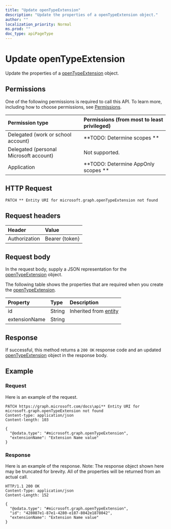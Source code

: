 ```yaml
---
title: "Update openTypeExtension"
description: "Update the properties of a openTypeExtension object."
author: ""
localization_priority: Normal
ms.prod: ""
doc_type: apiPageType
---
```


# Update openTypeExtension

Update the properties of a [openTypeExtension](../resources/opentypeextension.md) object.

## Permissions
One of the following permissions is required to call this API. To learn more, including how to choose permissions, see [Permissions](/concepts/permissions-reference.md).

|Permission type|Permissions (from most to least privileged)|
|:---|:---|
|Delegated (work or school account)|**TODO: Determine scopes **|
|Delegated (personal Microsoft account)|Not supported.|
|Application|**TODO: Determine AppOnly scopes **|

## HTTP Request
<!-- {
  "blockType": "ignored"
}
-->
``` http
PATCH ** Entity URI for microsoft.graph.openTypeExtension not found
```

## Request headers
|Header|Value|
|:---|:---|
|Authorization|Bearer {token}|

## Request body
In the request body, supply a JSON representation for the [openTypeExtension](../resources/openTypeExtension.md) object.

The following table shows the properties that are required when you create the [openTypeExtension](../resources/opentypeextension.md).

|Property|Type|Description|
|:---|:---|:---|
|id|String| Inherited from [entity](../resources/entity.md)|
|extensionName|String||



## Response
If successful, this method returns a `200 OK` response code and an updated [openTypeExtension](../resources/opentypeextension.md) object in the response body.

## Example

### Request
Here is an example of the request.
<!-- {
  "blockType": "request",
  "name": "update_opentypeextension"
}
-->
``` http
PATCH https://graph.microsoft.com/docs\api** Entity URI for microsoft.graph.openTypeExtension not found
Content-type: application/json
Content-length: 103

{
  "@odata.type": "#microsoft.graph.openTypeExtension",
  "extensionName": "Extension Name value"
}
```

### Response
Here is an example of the response. Note: The response object shown here may be truncated for brevity. All of the properties will be returned from an actual call.
<!-- {
  "blockType": "response",
  "truncated": true
}
-->
``` http
HTTP/1.1 200 OK
Content-Type: application/json
Content-Length: 152

{
  "@odata.type": "#microsoft.graph.openTypeExtension",
  "id": "428087e1-87e1-4280-e187-8042e1878042",
  "extensionName": "Extension Name value"
}
```

